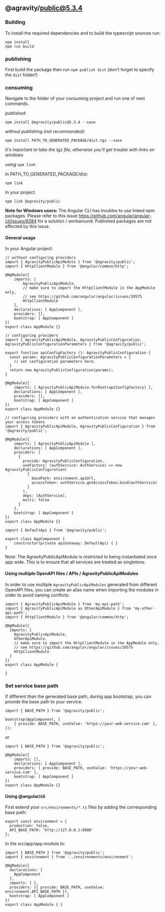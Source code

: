 ## @agravity/public@5.3.4

### Building

To install the required dependencies and to build the typescript sources run:
```
npm install
npm run build
```

### publishing

First build the package then run ```npm publish dist``` (don't forget to specify the `dist` folder!)

### consuming

Navigate to the folder of your consuming project and run one of next commands.

_published:_

```
npm install @agravity/public@5.3.4 --save
```

_without publishing (not recommended):_

```
npm install PATH_TO_GENERATED_PACKAGE/dist.tgz --save
```

_It's important to take the tgz file, otherwise you'll get trouble with links on windows_

_using `npm link`:_

In PATH_TO_GENERATED_PACKAGE/dist:
```
npm link
```

In your project:
```
npm link @agravity/public
```

__Note for Windows users:__ The Angular CLI has troubles to use linked npm packages.
Please refer to this issue https://github.com/angular/angular-cli/issues/8284 for a solution / workaround.
Published packages are not effected by this issue.


#### General usage

In your Angular project:


```
// without configuring providers
import { AgravityPublicApiModule } from '@agravity/public';
import { HttpClientModule } from '@angular/common/http';

@NgModule({
    imports: [
        AgravityPublicApiModule,
        // make sure to import the HttpClientModule in the AppModule only,
        // see https://github.com/angular/angular/issues/20575
        HttpClientModule
    ],
    declarations: [ AppComponent ],
    providers: [],
    bootstrap: [ AppComponent ]
})
export class AppModule {}
```

```
// configuring providers
import { AgravityPublicApiModule, AgravityPublicConfiguration, AgravityPublicConfigurationParameters } from '@agravity/public';

export function apiConfigFactory (): AgravityPublicConfiguration {
  const params: AgravityPublicConfigurationParameters = {
    // set configuration parameters here.
  }
  return new AgravityPublicConfiguration(params);
}

@NgModule({
    imports: [ AgravityPublicApiModule.forRoot(apiConfigFactory) ],
    declarations: [ AppComponent ],
    providers: [],
    bootstrap: [ AppComponent ]
})
export class AppModule {}
```

```
// configuring providers with an authentication service that manages your access tokens
import { AgravityPublicApiModule, AgravityPublicConfiguration } from '@agravity/public';

@NgModule({
    imports: [ AgravityPublicApiModule ],
    declarations: [ AppComponent ],
    providers: [
      {
        provide: AgravityPublicConfiguration,
        useFactory: (authService: AuthService) => new AgravityPublicConfiguration(
          {
            basePath: environment.apiUrl,
            accessToken: authService.getAccessToken.bind(authService)
          }
        ),
        deps: [AuthService],
        multi: false
      }
    ],
    bootstrap: [ AppComponent ]
})
export class AppModule {}
```

```
import { DefaultApi } from '@agravity/public';

export class AppComponent {
    constructor(private apiGateway: DefaultApi) { }
}
```

Note: The AgravityPublicApiModule is restricted to being instantiated once app wide.
This is to ensure that all services are treated as singletons.

#### Using multiple OpenAPI files / APIs / AgravityPublicApiModules
In order to use multiple `AgravityPublicApiModules` generated from different OpenAPI files,
you can create an alias name when importing the modules
in order to avoid naming conflicts:
```
import { AgravityPublicApiModule } from 'my-api-path';
import { AgravityPublicApiModule as OtherApiModule } from 'my-other-api-path';
import { HttpClientModule } from '@angular/common/http';

@NgModule({
  imports: [
    AgravityPublicApiModule,
    OtherApiModule,
    // make sure to import the HttpClientModule in the AppModule only,
    // see https://github.com/angular/angular/issues/20575
    HttpClientModule
  ]
})
export class AppModule {

}
```


### Set service base path
If different than the generated base path, during app bootstrap, you can provide the base path to your service. 

```
import { BASE_PATH } from '@agravity/public';

bootstrap(AppComponent, [
    { provide: BASE_PATH, useValue: 'https://your-web-service.com' },
]);
```
or

```
import { BASE_PATH } from '@agravity/public';

@NgModule({
    imports: [],
    declarations: [ AppComponent ],
    providers: [ provide: BASE_PATH, useValue: 'https://your-web-service.com' ],
    bootstrap: [ AppComponent ]
})
export class AppModule {}
```


#### Using @angular/cli
First extend your `src/environments/*.ts` files by adding the corresponding base path:

```
export const environment = {
  production: false,
  API_BASE_PATH: 'http://127.0.0.1:8080'
};
```

In the src/app/app.module.ts:
```
import { BASE_PATH } from '@agravity/public';
import { environment } from '../environments/environment';

@NgModule({
  declarations: [
    AppComponent
  ],
  imports: [ ],
  providers: [{ provide: BASE_PATH, useValue: environment.API_BASE_PATH }],
  bootstrap: [ AppComponent ]
})
export class AppModule { }
```  
